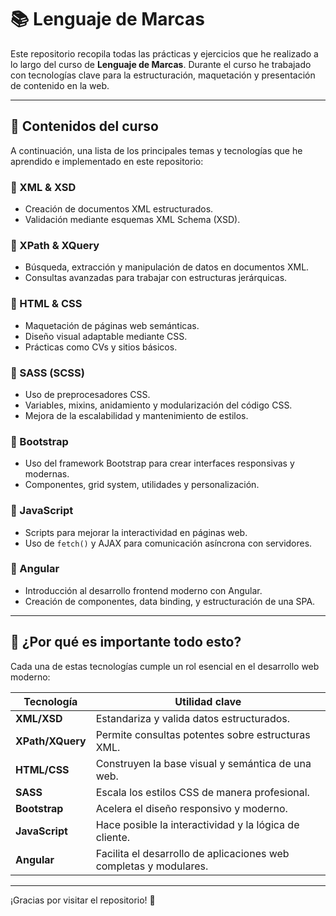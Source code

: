 # 📚 Lenguaje de Marcas

Este repositorio recopila todas las prácticas y ejercicios que he realizado a lo largo del curso de **Lenguaje de Marcas**. Durante el curso he trabajado con tecnologías clave para la estructuración, maquetación y presentación de contenido en la web.

---

## 📌 Contenidos del curso

A continuación, una lista de los principales temas y tecnologías que he aprendido e implementado en este repositorio:

### 🔹 XML & XSD
- Creación de documentos XML estructurados.
- Validación mediante esquemas XML Schema (XSD).

### 🔹 XPath & XQuery
- Búsqueda, extracción y manipulación de datos en documentos XML.
- Consultas avanzadas para trabajar con estructuras jerárquicas.

### 🔹 HTML & CSS
- Maquetación de páginas web semánticas.
- Diseño visual adaptable mediante CSS.
- Prácticas como CVs y sitios básicos.

### 🔹 SASS (SCSS)
- Uso de preprocesadores CSS.
- Variables, mixins, anidamiento y modularización del código CSS.
- Mejora de la escalabilidad y mantenimiento de estilos.

### 🔹 Bootstrap
- Uso del framework Bootstrap para crear interfaces responsivas y modernas.
- Componentes, grid system, utilidades y personalización.

### 🔹 JavaScript
- Scripts para mejorar la interactividad en páginas web.
- Uso de `fetch()` y AJAX para comunicación asíncrona con servidores.

### 🔹 Angular
- Introducción al desarrollo frontend moderno con Angular.
- Creación de componentes, data binding, y estructuración de una SPA.

---

## 🚀 ¿Por qué es importante todo esto?

Cada una de estas tecnologías cumple un rol esencial en el desarrollo web moderno:

| Tecnología      | Utilidad clave |
|----------------|----------------|
| **XML/XSD**     | Estandariza y valida datos estructurados. |
| **XPath/XQuery**| Permite consultas potentes sobre estructuras XML. |
| **HTML/CSS**    | Construyen la base visual y semántica de una web. |
| **SASS**        | Escala los estilos CSS de manera profesional. |
| **Bootstrap**   | Acelera el diseño responsivo y moderno. |
| **JavaScript**  | Hace posible la interactividad y la lógica de cliente. |
| **Angular**     | Facilita el desarrollo de aplicaciones web completas y modulares. |

---

¡Gracias por visitar el repositorio! 🚀
